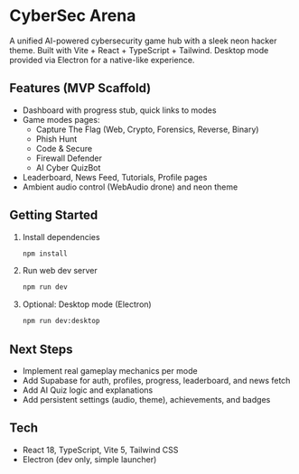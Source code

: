 # CyberSec Arena

A unified AI-powered cybersecurity game hub with a sleek neon hacker theme. Built with Vite + React + TypeScript + Tailwind. Desktop mode provided via Electron for a native-like experience.

## Features (MVP Scaffold)
- Dashboard with progress stub, quick links to modes
- Game modes pages:
  - Capture The Flag (Web, Crypto, Forensics, Reverse, Binary)
  - Phish Hunt
  - Code & Secure
  - Firewall Defender
  - AI Cyber QuizBot
- Leaderboard, News Feed, Tutorials, Profile pages
- Ambient audio control (WebAudio drone) and neon theme

## Getting Started
1. Install dependencies
   ```bash
   npm install
   ```
2. Run web dev server
   ```bash
   npm run dev
   ```
3. Optional: Desktop mode (Electron)
   ```bash
   npm run dev:desktop
   ```

## Next Steps
- Implement real gameplay mechanics per mode
- Add Supabase for auth, profiles, progress, leaderboard, and news fetch
- Add AI Quiz logic and explanations
- Add persistent settings (audio, theme), achievements, and badges

## Tech
- React 18, TypeScript, Vite 5, Tailwind CSS
- Electron (dev only, simple launcher)

